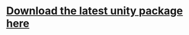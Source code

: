 # [Download the latest unity package here](https://github.com/poiyomi/PoiyomiToonShader/releases/latest)
